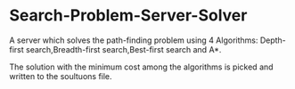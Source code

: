 # Search-Problem-Server-Solver
A server which solves the path-finding problem using 4 Algorithms:
Depth-first search,Breadth-first search,Best-first search and A*.

The solution with the minimum cost among the algorithms is picked and written to the soultuons file.
